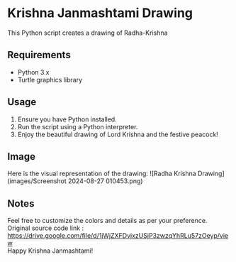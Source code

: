# Krishna Janmashtami Drawing

This Python script creates a drawing of Radha-Krishna

## Requirements
- Python 3.x
- Turtle graphics library

## Usage
1. Ensure you have Python installed.
2. Run the script using a Python interpreter.
3. Enjoy the beautiful drawing of Lord Krishna and the festive peacock!


## Image
Here is the visual representation of the drawing:
![Radha Krishna Drawing](images/Screenshot 2024-08-27 010453.png)

## Notes
Feel free to customize the colors and details as per your preference. <br>
Original source code link : https://drive.google.com/file/d/1jWjZXFDvjxzUSjP3zwzqYhRLu57zOeyp/view <br>
Happy Krishna Janmashtami!
